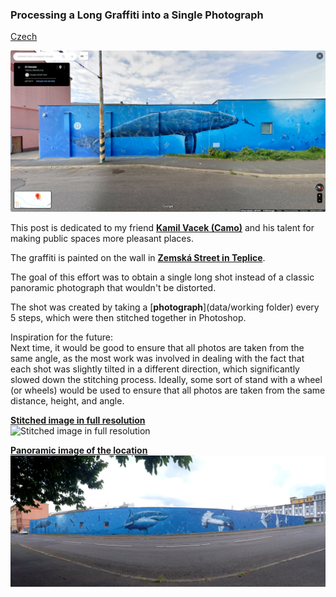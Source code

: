 ### Processing a Long Graffiti into a Single Photograph
[Czech](README.md)

![Google maps](2024-07-27_14-45-05.jpg)

This post is dedicated to my friend [**Kamil Vacek (Camo)**](https://www.vacekdesign.com) and his talent for making public spaces more pleasant places.

The graffiti is painted on the wall in [**Zemská Street in Teplice**](https://www.google.com/maps/@50.6577723,13.8362357,3a,75y,233.75h,82.15t/data=!3m7!1e1!3m5!1sESP8tkQMhFuP7C-8dOMblg!2e0!6shttps:%2F%2Fstreetviewpixels-pa.googleapis.com%2Fv1%2Fthumbnail%3Fpanoid%3DESP8tkQMhFuP7C-8dOMblg%26cb_client%3Dmaps_sv.tactile.gps%26w%3D203%26h%3D100%26yaw%3D51.351086%26pitch%3D0%26thumbfov%3D100!7i16384!8i8192?hl=cs-CZ&coh=205409&entry=ttu).

The goal of this effort was to obtain a single long shot instead of a classic panoramic photograph that wouldn't be distorted.

The shot was created by taking a [**photograph**](data/working folder) every 5 steps, which were then stitched together in Photoshop.

Inspiration for the future:  
Next time, it would be good to ensure that all photos are taken from the same angle, as the most work was involved in dealing with the fact that each shot was slightly tilted in a different direction, which significantly slowed down the stitching process. Ideally, some sort of stand with a wheel (or wheels) would be used to ensure that all photos are taken from the same distance, height, and angle.

[**Stitched image in full resolution**](Camo-Whale.jpg)  
![Stitched image in full resolution](Camo-Whale.jpg)  

[**Panoramic image of the location**](20240724_180207.jpg)  
![Panoramic image of the location](20240724_180207.jpg)

